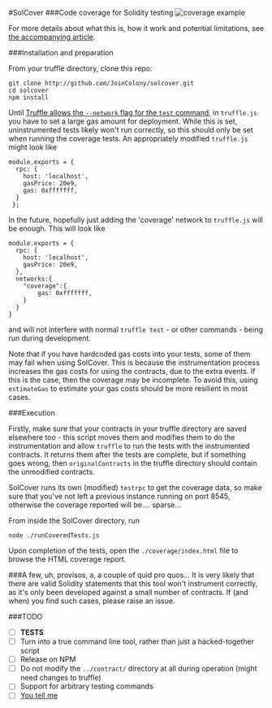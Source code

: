 #SolCover
###Code coverage for Solidity testing
![coverage example](https://cdn-images-1.medium.com/max/800/1*uum8t-31bUaa6dTRVVhj6w.png)

For more details about what this is, how it work and potential limitations, see 
[the accompanying article](https://blog.colony.io/code-coverage-for-solidity-eecfa88668c2).

###Installation and preparation

From your truffle directory, clone this repo:
```
git clone http://github.com/JoinColony/solcover.git
cd solcover
npm install
```

Until [Truffle allows the `--network` flag for the `test` command](https://github.com/ConsenSys/truffle/issues/239), in `truffle.js` you have to set a large gas amount for deployment. While this is set, uninstrumented tests likely won't run correctly, so this should only be set when running the coverage tests. An appropriately modified `truffle.js` might look like

```
module.exports = {
  rpc: {
    host: 'localhost',
    gasPrice: 20e9,
    gas: 0xfffffff,
  }
 };
```
In the future, hopefully just adding the 'coverage' network to `truffle.js` will be enough. This will look like

```
module.exports = {
  rpc: {
    host: 'localhost',
    gasPrice: 20e9,
  },
  networks:{
    "coverage":{
    	gas: 0xfffffff,
    }
  }
}
```
and will not interfere with normal `truffle test` - or other commands - being run during development.

Note that if you have hardcoded gas costs into your tests, some of them may fail when using SolCover. This is because the instrumentation process increases the gas costs for using the contracts, due to the extra events. If this is the case, then the coverage may be incomplete. To avoid this, using `estimateGas` to estimate your gas costs should be more resilient in most cases.

###Execution

Firstly, make sure that your contracts in your truffle directory are saved elsewhere too - this script moves them and modifies them to do the instrumentation and allow `truffle` to run the tests with the instrumented contracts. It returns them after the tests are complete, but if something goes wrong, then `originalContracts` in the truffle directory should contain the unmodified contracts.

SolCover runs its own (modified) `testrpc` to get the coverage data, so make sure that you've not left a previous instance running on port 8545, otherwise the coverage reported will be.... sparse...

From inside the SolCover directory, run 

```node ./runCoveredTests.js```

Upon completion of the tests, open the `./coverage/index.html` file to browse the HTML coverage report.

###A few, uh, provisos, a, a couple of quid pro quos...
It is very likely that there are valid Solidity statements that this tool won't instrument correctly, as it's only been developed against a small number of contracts. If (and when) you find such cases, please raise an issue.


###TODO

- [ ] **TESTS**
- [ ] Turn into a true command line tool, rather than just a hacked-together script
- [ ] Release on NPM 
- [ ] Do not modify the `../contract/` directory at all during operation (might need changes to truffle)
- [ ] Support for arbitrary testing commands
- [ ] [You tell me](http://github.com/JoinColony/solcover/issues)
